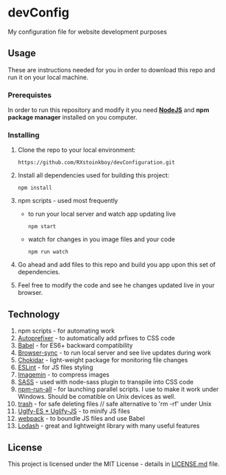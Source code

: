 # devConfig
My configuration file for website development purposes

## Usage
These are instructions needed for you in order to download this repo and run it on your local machine.

### Prerequistes
In order to run this repository and modify it you need [**NodeJS**][1] and **npm package manager** installed on you computer. 

### Installing

1. Clone the repo to your local environment:
    ```
    https://github.com/RXstoinkboy/devConfiguration.git
    ```

1. Install all dependencies used for building this project:
    ```
    npm install
    ```

1. npm scripts - used most frequently
      + to run your local server and watch app updating live
        ```
        npm start
        ```
      + watch for changes in you image files and your code
        ```
        npm run watch
        ```

1. Go ahead and add files to this repo and build you app upon this set of dependencies.

1. Feel free to modify the code and see he changes updated live in your browser. 

## Technology
1. npm scripts - for automating work
1. [Autoprefixer][2] - to automatically add prfixes to CSS code
1. [Babel][3] - for ES6+ backward compatibility
1. [Browser-sync][4] - to run local server and see live updates during work
1. [Chokidar][5] - light-weight package for monitoring file changes
1. [ESLint][6] - for JS files styling
1. [Imagemin][7] - to compress images
1. [SASS][8] - used with node-sass plugin to transpile into CSS code
1. [npm-run-all][9] - for launching parallel scripts. I use to make it work under Windows. Should be comatible on Unix devices as well.
1. [trash][10] - for safe deleting files // safe alternative to 'rm -rf' under Unix
1. [Uglfy-ES * Uglify-JS][11] - to minify JS files
1. [webpack][12] - to boundle JS files and use Babel
1. [Lodash][13] - great and lightweight library with many useful features

## License

This project is licensed under the MIT License - details in [LICENSE.md][10] file.

[1]: https://nodejs.org/en/
[2]: https://autoprefixer.github.io/
[3]: https://babeljs.io/
[4]: https://www.browsersync.io/
[5]: https://www.npmjs.com/package/chokidar
[6]: https://eslint.org/
[7]: https://github.com/imagemin/imagemin
[8]: https://sass-lang.com/
[9]: https://www.npmjs.com/package/npm-run-all
[10]: https://www.npmjs.com/package/trash
[11]: https://www.npmjs.com/package/uglify-es
[12]: https://webpack.js.org/
[13]: https://lodash.com/